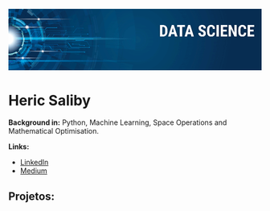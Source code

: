 
<p align="center">
  <img src="banner.png" >
</p>

# Heric Saliby



**Background in:** Python, Machine Learning, Space Operations and Mathematical Optimisation.

**Links:**
* [LinkedIn](https://www.linkedin.com/in/heric-frederic-turmann-saliby-05940612a/)
* [Medium](https://medium.com/@blackbull0075)


## Projetos:



